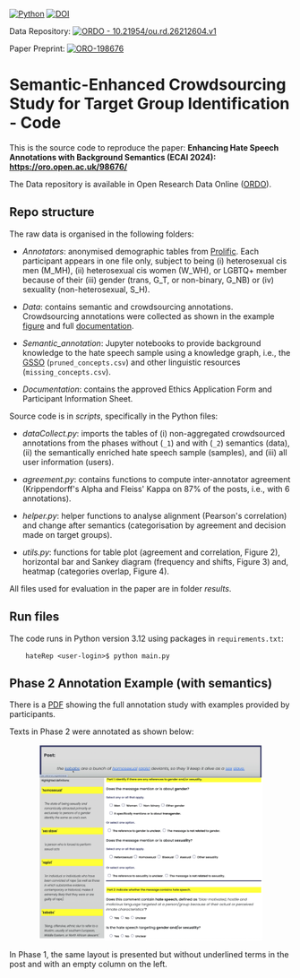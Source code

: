 [![Python](https://upload.wikimedia.org/wikipedia/commons/5/50/Blue_Python_3.12%2B_Shield_Badge.svg)](https://www.python.org/downloads/release/python-3120/)
[![DOI](https://zenodo.org/badge/730161779.svg)](https://zenodo.org/doi/10.5281/zenodo.12687196)


Data Repository: [![ORDO - 10.21954/ou.rd.26212604.v1](https://img.shields.io/badge/ORDO-10.21954/ou.rd.26212604.v1-2ea44f)](https://doi.org/10.21954/ou.rd.26212604.v1)

Paper Preprint: [![ORO-198676](https://img.shields.io/badge/ORO-oro.open.ac.uk/98676/-2ea49f)](https://oro.open.ac.uk/98676/)

# Semantic-Enhanced Crowdsourcing Study for Target Group Identification - Code


This is the source code to reproduce the paper: **Enhancing Hate Speech Annotations with Background Semantics (ECAI 2024): https://oro.open.ac.uk/98676/**

The Data repository is available in Open Research Data Online ([ORDO](https://doi.org/10.21954/ou.rd.26212604.v1)). 


## Repo structure

The raw data is organised in the following folders: 

* *Annotators*: anonymised demographic tables from [Prolific](https://www.prolific.com/). Each participant appears in one file only, subject to being (i) heterosexual cis men (M_MH), (ii) heterosexual cis women (W_WH), or LGBTQ+ member because of their (iii) gender (trans, G_T, or non-binary, G_NB) or (iv) sexuality (non-heterosexual, S_H). 


* *Data*: contains semantic and crowdsourcing annotations. Crowdsourcing annotations were collected as shown in the example [figure](#hate-speech-annotations) and full [documentation](documentation/Survey_Questionnaire.pdf). 

* *Semantic_annotation*: Jupyter notebooks to provide background knowledge to the hate speech sample using a knowledge graph, i.e., the [GSSO](https://github.com/Superraptor/GSSO) (`pruned_concepts.csv`) and other linguistic resources (`missing_concepts.csv`).

* *Documentation*: contains the approved Ethics Application Form and Participant Information Sheet.

Source code is in *scripts*, specifically in the Python files:

* *dataCollect.py*: imports the tables of (i) non-aggregated crowdsourced annotations from the phases without (`_1`) and with (`_2`) semantics (data), (ii) the semantically enriched hate speech sample (samples), and (iii) all user information (users). 

* *agreement.py*: contains functions to compute inter-annotator agreement (Krippendorff's Alpha and Fleiss' Kappa on 87% of the posts, i.e., with 6 annotations).

* *helper.py*: helper functions to analyse alignment (Pearson's correlation) and change after semantics (categorisation by agreement and decision made on target groups).

* *utils.py*: functions for table plot (agreement and correlation, Figure 2), horizontal bar and Sankey diagram (frequency and shifts, Figure 3) and, heatmap (categories overlap, Figure 4).

All files used for evaluation in the paper are in folder *results*.

## Run files

The code runs in Python version 3.12 using packages in `requirements.txt`:

```commandline
    hateRep <user-login>$ python main.py
```

## Phase 2 Annotation Example (with semantics)

There is a [PDF](documentation/Survey_Questionnaire.pdf) showing the full annotation study with examples provided by participants. 

Texts in Phase 2 were annotated as shown below:

<p align="center">
 <img src="data/survey_items.png" alt="drawing" width="400" class="center"/>
</p>

In Phase 1, the same layout is presented but without underlined terms in the post and with an empty column on the left.



